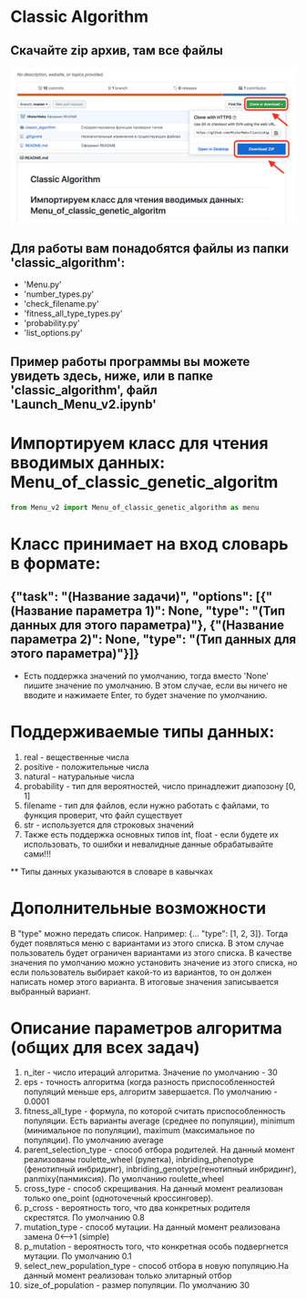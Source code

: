 # Classic Algorithm

## Скачайте zip архив, там все файлы

![](https://github.com/MisterMaks/ClassicAlgorithm/blob/master/images/instruction_img.png) 

## Для работы вам понадобятся файлы из папки 'classic_algorithm': 
* 'Menu.py'
* 'number_types.py'
* 'check_filename.py'
* 'fitness_all_type_types.py'
* 'probability.py' 
* 'list_options.py'

## Пример работы программы вы можете увидеть здесь, ниже, или в папке 'classic_algorithm', файл 'Launch_Menu_v2.ipynb'

# Импортируем класс для чтения вводимых данных: Menu_of_classic_genetic_algoritm


```python
from Menu_v2 import Menu_of_classic_genetic_algorithm as menu
```

# Класс принимает на вход словарь в формате:
## {"task": "(Название задачи)", "options": [{"(Название параметра 1)": None, "type": "(Тип данных для этого параметра)"}, {"(Название параметра 2)": None, "type": "(Тип данных для этого параметра)"}]}

* Есть поддержка значений по умолчанию, тогда вместо 'None' пишите значение по умолчанию. В этом случае, если вы ничего не вводите и нажимаете Enter, то будет значение по умолчанию. 

# Поддерживаемые типы данных:

1. real - вещественные числа
2. positive - положительные числа
3. natural - натуральные числа
4. probability - тип для вероятностей, число принадлежит диапозону [0, 1]
5. filename - тип для файлов, если нужно работать с файлами, то функция проверит, что файл существует
6. str - используется для строковых значений
7. Также есть поддержка основных типов int, float - если будете их использовать, то ошибки и невалидные данные обрабатывайте сами!!!

** Типы данных указываются в словаре в кавычках

# Дополнительные возможности
В "type" можно передать список. Например: {... "type": [1, 2, 3]}.
Тогда будет появляться меню с вариантами из этого списка. В этом случае пользователь будет ограничен вариантами из этого списка. В качестве значения по умолчанию можно установить значение из этого списка, но если пользователь выбирает какой-то из вариантов, то он должен написать номер этого варианта. В итоговые значения записывается выбранный вариант.



# Описание параметров алгоритма (общих для всех задач)

1. n_iter - число итераций алгоритма. Значение по умолчанию - 30
2. eps - точность алгоритма (когда разность приспособленностей популяций меньше eps, алгоритм завершается. По умолчанию - 0.0001
3. fitness_all_type - формула, по которой считать приспособленность популяции. Есть варианты average (среднее по популяции),
minimum (минимальное по популяции), maximum (максимальное по популяции). По умолчанию average
4. parent_selection_type - способ отбора родителей. На данный момент реализованы roulette_wheel (рулетка), inbriding_phenotype (фенотипный инбридинг), inbriding_genotype(генотипный инбридинг), panmixy(панмиксия). По умолчанию roulette_wheel
5. cross_type - способ скрещивания. На данный момент реализован только one_point (одноточечный кроссинговер).
6. p_cross - вероятность того, что два конкретных родителя скрестятся. По умолчанию 0.8
7. mutation_type - способ мутации. На данный момент реализована замена 0<-->1 (simple)
8. p_mutation - вероятность того, что конкретная особь подвергнется мутации. По умолчанию 0.1
9. select_new_population_type - способ отбора в новую популяцию.На данный момент реализован только элитарный отбор
10. size_of_population - размер популяции. По умолчанию 30
